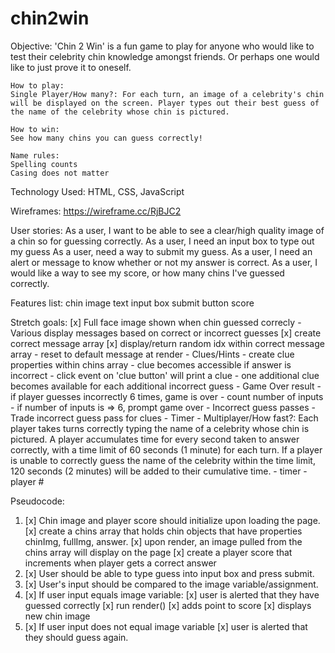 # chin2win

Objective:
    'Chin 2 Win' is a fun game to play for anyone who would like to test their celebrity chin knowledge amongst friends. Or perhaps one would like to just prove it to oneself.  

    How to play:
    Single Player/How many?: For each turn, an image of a celebrity's chin will be displayed on the screen. Player types out their best guess of the name of the celebrity whose chin is pictured.

    How to win:
    See how many chins you can guess correctly!

    Name rules:
    Spelling counts
    Casing does not matter

Technology Used:
    HTML, CSS, JavaScript

Wireframes:
    https://wireframe.cc/RjBJC2

User stories:
    As a user, I want to be able to see a clear/high quality image of a chin so for guessing correctly.
    As a user, I need an input box to type out my guess
    As a user, need a way to submit my guess.
    As a user, I need an alert or message to know whether or not my answer is correct.
    As a user, I would like a way to see my score, or how many chins I've guessed correctly.

Features list:
    chin image
    text input box
    submit button
    score

Stretch goals:
    [x] Full face image shown when chin guessed correcly
    - Various display messages based on correct or incorrect guesses
        [x] create correct message array
        [x] display/return random idx within correct message array
        - reset to default message at render
    - Clues/Hints
        - create clue properties within chins array
        - clue becomes accessible if answer is incorrect
            - click event on 'clue button' will print a clue
        - one additional clue becomes available for each additional incorrect guess
    - Game Over result
        - if player guesses incorrectly 6 times, game is over
            - count number of inputs
            - if number of inputs is => 6, prompt game over
    - Incorrect guess passes
    - Trade incorrect guess pass for clues
    - Timer
    - Multiplayer/How fast?: Each player takes turns correctly typing the name of a celebrity whose chin is pictured. A player accumulates  time for every second taken to answer correctly, with a time limit of 60 seconds (1 minute) for each turn. If a player is unable to correctly guess the name of the celebrity within the time limit, 120 seconds (2 minutes) will be added to their cumulative time.
        - timer
        - player #

Pseudocode:

1. [x] Chin image and player score should initialize upon loading the page.
    [x] create a chins array that holds chin objects that have properties chinImg, fullImg, answer.
    [x] upon render, an image pulled from the chins array will display on the page
    [x] create a player score that increments when player gets a correct answer
2. [x] User should be able to type guess into input box and press submit.
3. [x] User's input should be compared to the image variable/assignment.
4. [x] If user input equals image variable: 
    [x] user is alerted that they have guessed correctly
    [x] run render()
        [x] adds point to score
        [x] displays new chin image 
5. [x] If user input does not equal image variable
    [x] user is alerted that they should guess again.

